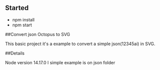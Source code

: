 ## Started

- npm install
- npm start

##Convert json Octopus  to SVG

This basic project it's a example to convert a simple json(12345ai) in SVG.

##Details

Node version 14.17.0
I simple example is on json folder
